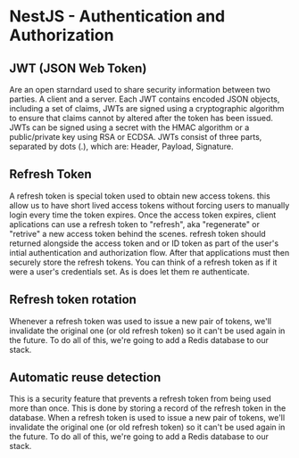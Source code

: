 # NestJS - Authentication and Authorization
## JWT (JSON Web Token)
Are an open starndard used to share security information between two parties. A client and a server. Each JWT contains encoded JSON objects, including a set of claims, JWTs are signed using a cryptographic algorithm to ensure that claims cannot by altered after the token has been issued. JWTs can be signed using a secret with the HMAC algorithm or a public/private key using RSA or ECDSA. 
JWTs consist of three parts, separated by dots (.), which are: Header, Payload, Signature.
## Refresh Token
A refresh token is special token used to obtain new access tokens. this allow us to have short lived access tokens without forcing users to manually login every time the token expires. Once the access token expires, client aplications can use a refresh token to "refresh", aka "regenerate" or "retrive" a new access token behind the scenes. refresh token should returned alongside the access token and or ID token as part of the user's intial authentication and authorization flow. After that applications must then securely store the refresh tokens. You can think of a refresh token as if it were a user's credentials set. As is does let them re authenticate.
## Refresh token rotation
Whenever a refresh token was used to issue a new pair of tokens, we'll invalidate the original one (or old refresh token) so it can't be used again in the future. To do all of this, we're going to add a Redis database to our stack.
## Automatic reuse detection
This is a security feature that prevents a refresh token from being used more than once. This is done by storing a record of the refresh token in the database. When a refresh token is used to issue a new pair of tokens, we'll invalidate the original one (or old refresh token) so it can't be used again in the future. To do all of this, we're going to add a Redis database to our stack.


